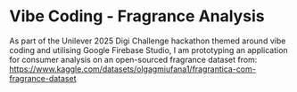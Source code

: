 # Vibe Coding - Fragrance Analysis

As part of the Unilever 2025 Digi Challenge hackathon themed around vibe coding and utilising Google Firebase Studio, I am prototyping an application for consumer analysis on an open-sourced fragrance dataset from: https://www.kaggle.com/datasets/olgagmiufana1/fragrantica-com-fragrance-dataset
